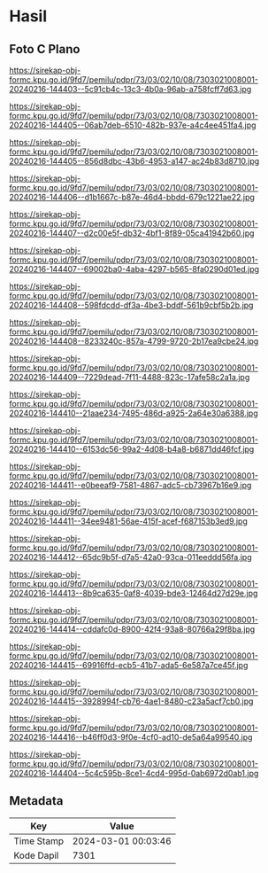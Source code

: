 # Hasil

## Foto C Plano

https://sirekap-obj-formc.kpu.go.id/9fd7/pemilu/pdpr/73/03/02/10/08/7303021008001-20240216-144403--5c91cb4c-13c3-4b0a-96ab-a758fcff7d63.jpg

https://sirekap-obj-formc.kpu.go.id/9fd7/pemilu/pdpr/73/03/02/10/08/7303021008001-20240216-144405--06ab7deb-6510-482b-937e-a4c4ee451fa4.jpg

https://sirekap-obj-formc.kpu.go.id/9fd7/pemilu/pdpr/73/03/02/10/08/7303021008001-20240216-144405--856d8dbc-43b6-4953-a147-ac24b83d8710.jpg

https://sirekap-obj-formc.kpu.go.id/9fd7/pemilu/pdpr/73/03/02/10/08/7303021008001-20240216-144406--d1b1667c-b87e-46d4-bbdd-679c1221ae22.jpg

https://sirekap-obj-formc.kpu.go.id/9fd7/pemilu/pdpr/73/03/02/10/08/7303021008001-20240216-144407--d2c00e5f-db32-4bf1-8f89-05ca41942b60.jpg

https://sirekap-obj-formc.kpu.go.id/9fd7/pemilu/pdpr/73/03/02/10/08/7303021008001-20240216-144407--69002ba0-4aba-4297-b565-8fa0290d01ed.jpg

https://sirekap-obj-formc.kpu.go.id/9fd7/pemilu/pdpr/73/03/02/10/08/7303021008001-20240216-144408--598fdcdd-df3a-4be3-bddf-561b9cbf5b2b.jpg

https://sirekap-obj-formc.kpu.go.id/9fd7/pemilu/pdpr/73/03/02/10/08/7303021008001-20240216-144408--8233240c-857a-4799-9720-2b17ea9cbe24.jpg

https://sirekap-obj-formc.kpu.go.id/9fd7/pemilu/pdpr/73/03/02/10/08/7303021008001-20240216-144409--7229dead-7f11-4488-823c-17afe58c2a1a.jpg

https://sirekap-obj-formc.kpu.go.id/9fd7/pemilu/pdpr/73/03/02/10/08/7303021008001-20240216-144410--21aae234-7495-486d-a925-2a64e30a6388.jpg

https://sirekap-obj-formc.kpu.go.id/9fd7/pemilu/pdpr/73/03/02/10/08/7303021008001-20240216-144410--6153dc56-99a2-4d08-b4a8-b6871dd46fcf.jpg

https://sirekap-obj-formc.kpu.go.id/9fd7/pemilu/pdpr/73/03/02/10/08/7303021008001-20240216-144411--e0beeaf9-7581-4867-adc5-cb73967b16e9.jpg

https://sirekap-obj-formc.kpu.go.id/9fd7/pemilu/pdpr/73/03/02/10/08/7303021008001-20240216-144411--34ee9481-56ae-415f-acef-f687153b3ed9.jpg

https://sirekap-obj-formc.kpu.go.id/9fd7/pemilu/pdpr/73/03/02/10/08/7303021008001-20240216-144412--65dc9b5f-d7a5-42a0-93ca-011eeddd56fa.jpg

https://sirekap-obj-formc.kpu.go.id/9fd7/pemilu/pdpr/73/03/02/10/08/7303021008001-20240216-144413--8b9ca635-0af8-4039-bde3-12464d27d29e.jpg

https://sirekap-obj-formc.kpu.go.id/9fd7/pemilu/pdpr/73/03/02/10/08/7303021008001-20240216-144414--cddafc0d-8900-42f4-93a8-80766a29f8ba.jpg

https://sirekap-obj-formc.kpu.go.id/9fd7/pemilu/pdpr/73/03/02/10/08/7303021008001-20240216-144415--69916ffd-ecb5-41b7-ada5-6e587a7ce45f.jpg

https://sirekap-obj-formc.kpu.go.id/9fd7/pemilu/pdpr/73/03/02/10/08/7303021008001-20240216-144415--3928994f-cb76-4ae1-8480-c23a5acf7cb0.jpg

https://sirekap-obj-formc.kpu.go.id/9fd7/pemilu/pdpr/73/03/02/10/08/7303021008001-20240216-144416--b46ff0d3-9f0e-4cf0-ad10-de5a64a99540.jpg

https://sirekap-obj-formc.kpu.go.id/9fd7/pemilu/pdpr/73/03/02/10/08/7303021008001-20240216-144404--5c4c595b-8ce1-4cd4-995d-0ab6972d0ab1.jpg


## Metadata

| Key        | Value               |
| ---------- | ------------------- |
| Time Stamp | 2024-03-01 00:03:46 |
| Kode Dapil | 7301                |



